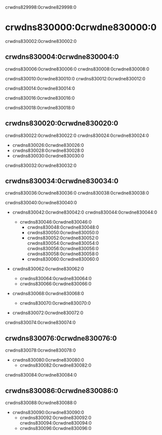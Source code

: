 crwdns829998:0crwdne829998:0
# crwdns830000:0crwdne830000:0

crwdns830002:0crwdne830002:0
## crwdns830004:0crwdne830004:0

crwdns830006:0crwdne830006:0 crwdns830008:0crwdne830008:0

crwdns830010:0crwdne830010:0 crwdns830012:0crwdne830012:0

crwdns830014:0crwdne830014:0

crwdns830016:0crwdne830016:0

crwdns830018:0crwdne830018:0
## crwdns830020:0crwdne830020:0
crwdns830022:0crwdne830022:0 crwdns830024:0crwdne830024:0

* crwdns830026:0crwdne830026:0
* crwdns830028:0crwdne830028:0
* crwdns830030:0crwdne830030:0

crwdns830032:0crwdne830032:0
## crwdns830034:0crwdne830034:0
crwdns830036:0crwdne830036:0 crwdns830038:0crwdne830038:0

crwdns830040:0crwdne830040:0

* crwdns830042:0crwdne830042:0 crwdns830044:0crwdne830044:0
    * crwdns830046:0crwdne830046:0
        * crwdns830048:0crwdne830048:0
        * crwdns830050:0crwdne830050:0
        * crwdns830052:0crwdne830052:0 crwdns830054:0crwdne830054:0 crwdns830056:0crwdne830056:0 crwdns830058:0crwdne830058:0
        * crwdns830060:0crwdne830060:0

* crwdns830062:0crwdne830062:0
    * crwdns830064:0crwdne830064:0
    * crwdns830066:0crwdne830066:0

* crwdns830068:0crwdne830068:0
    * crwdns830070:0crwdne830070:0

* crwdns830072:0crwdne830072:0

crwdns830074:0crwdne830074:0
## crwdns830076:0crwdne830076:0
crwdns830078:0crwdne830078:0

* crwdns830080:0crwdne830080:0
    * crwdns830082:0crwdne830082:0

crwdns830084:0crwdne830084:0
## crwdns830086:0crwdne830086:0
crwdns830088:0crwdne830088:0

* crwdns830090:0crwdne830090:0
    * crwdns830092:0crwdne830092:0 crwdns830094:0crwdne830094:0
    * crwdns830096:0crwdne830096:0 
